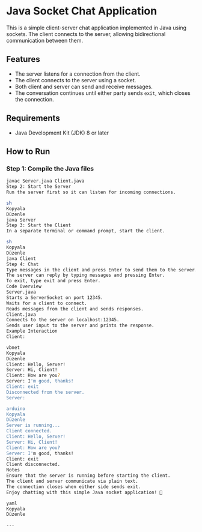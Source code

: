 # Java Socket Chat Application

This is a simple client-server chat application implemented in Java using sockets. The client connects to the server, allowing bidirectional communication between them.

## Features

- The server listens for a connection from the client.
- The client connects to the server using a socket.
- Both client and server can send and receive messages.
- The conversation continues until either party sends `exit`, which closes the connection.

## Requirements

- Java Development Kit (JDK) 8 or later

## How to Run

### Step 1: Compile the Java files
```sh
javac Server.java Client.java
Step 2: Start the Server
Run the server first so it can listen for incoming connections.

sh
Kopyala
Düzenle
java Server
Step 3: Start the Client
In a separate terminal or command prompt, start the client.

sh
Kopyala
Düzenle
java Client
Step 4: Chat
Type messages in the client and press Enter to send them to the server.
The server can reply by typing messages and pressing Enter.
To exit, type exit and press Enter.
Code Overview
Server.java
Starts a ServerSocket on port 12345.
Waits for a client to connect.
Reads messages from the client and sends responses.
Client.java
Connects to the server on localhost:12345.
Sends user input to the server and prints the response.
Example Interaction
Client:

vbnet
Kopyala
Düzenle
Client: Hello, Server!
Server: Hi, Client!
Client: How are you?
Server: I'm good, thanks!
Client: exit
Disconnected from the server.
Server:

arduino
Kopyala
Düzenle
Server is running...
Client connected.
Client: Hello, Server!
Server: Hi, Client!
Client: How are you?
Server: I'm good, thanks!
Client: exit
Client disconnected.
Notes
Ensure that the server is running before starting the client.
The client and server communicate via plain text.
The connection closes when either side sends exit.
Enjoy chatting with this simple Java socket application! 🚀

yaml
Kopyala
Düzenle

---

